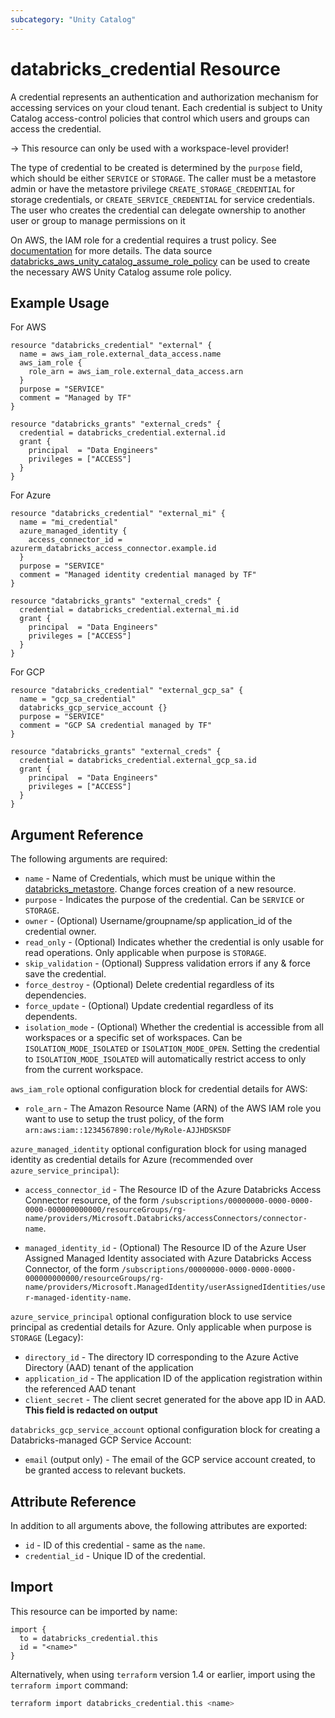 ```yaml
---
subcategory: "Unity Catalog"
---
```

# databricks_credential Resource

A credential represents an authentication and authorization mechanism for accessing services on your cloud tenant. Each credential is subject to Unity Catalog access-control policies that control which users and groups can access the credential.

-> This resource can only be used with a workspace-level provider!

The type of credential to be created is determined by the `purpose` field, which should be either `SERVICE` or `STORAGE`.
The caller must be a metastore admin or have the metastore privilege `CREATE_STORAGE_CREDENTIAL` for storage credentials, or `CREATE_SERVICE_CREDENTIAL` for service credentials. The user who creates the credential can delegate ownership to another user or group to manage permissions on it

On AWS, the IAM role for a credential requires a trust policy. See [documentation](https://docs.databricks.com/en/connect/unity-catalog/cloud-services/service-credentials.html#step-1-create-an-iam-role) for more details. The data source [databricks_aws_unity_catalog_assume_role_policy](../data-sources/aws_unity_catalog_assume_role_policy.md) can be used to create the necessary AWS Unity Catalog assume role policy.

## Example Usage

For AWS

```hcl
resource "databricks_credential" "external" {
  name = aws_iam_role.external_data_access.name
  aws_iam_role {
    role_arn = aws_iam_role.external_data_access.arn
  }
  purpose = "SERVICE"
  comment = "Managed by TF"
}

resource "databricks_grants" "external_creds" {
  credential = databricks_credential.external.id
  grant {
    principal  = "Data Engineers"
    privileges = ["ACCESS"]
  }
}
```

For Azure

```hcl
resource "databricks_credential" "external_mi" {
  name = "mi_credential"
  azure_managed_identity {
    access_connector_id = azurerm_databricks_access_connector.example.id
  }
  purpose = "SERVICE"
  comment = "Managed identity credential managed by TF"
}

resource "databricks_grants" "external_creds" {
  credential = databricks_credential.external_mi.id
  grant {
    principal  = "Data Engineers"
    privileges = ["ACCESS"]
  }
}
```

For GCP 

```hcl
resource "databricks_credential" "external_gcp_sa" {
  name = "gcp_sa_credential"
  databricks_gcp_service_account {}
  purpose = "SERVICE"
  comment = "GCP SA credential managed by TF"
}

resource "databricks_grants" "external_creds" {
  credential = databricks_credential.external_gcp_sa.id
  grant {
    principal  = "Data Engineers"
    privileges = ["ACCESS"]
  }
}
```

## Argument Reference

The following arguments are required:

- `name` - Name of Credentials, which must be unique within the [databricks_metastore](metastore.md). Change forces creation of a new resource.
- `purpose` - Indicates the purpose of the credential. Can be `SERVICE` or `STORAGE`.
- `owner` - (Optional) Username/groupname/sp application_id of the credential owner.
- `read_only` - (Optional) Indicates whether the credential is only usable for read operations. Only applicable when purpose is `STORAGE`.
- `skip_validation` - (Optional) Suppress validation errors if any & force save the credential.
- `force_destroy` - (Optional) Delete credential regardless of its dependencies.
- `force_update` - (Optional) Update credential regardless of its dependents.
- `isolation_mode` - (Optional) Whether the credential is accessible from all workspaces or a specific set of workspaces. Can be `ISOLATION_MODE_ISOLATED` or `ISOLATION_MODE_OPEN`. Setting the credential to `ISOLATION_MODE_ISOLATED` will automatically restrict access to only from the current workspace.

`aws_iam_role` optional configuration block for credential details for AWS:

- `role_arn` - The Amazon Resource Name (ARN) of the AWS IAM role you want to use to setup the trust policy, of the form `arn:aws:iam::1234567890:role/MyRole-AJJHDSKSDF`

`azure_managed_identity` optional configuration block for using managed identity as credential details for Azure (recommended over `azure_service_principal`):

- `access_connector_id` - The Resource ID of the Azure Databricks Access Connector resource, of the form `/subscriptions/00000000-0000-0000-0000-000000000000/resourceGroups/rg-name/providers/Microsoft.Databricks/accessConnectors/connector-name`.

- `managed_identity_id` - (Optional) The Resource ID of the Azure User Assigned Managed Identity associated with Azure Databricks Access Connector, of the form `/subscriptions/00000000-0000-0000-0000-000000000000/resourceGroups/rg-name/providers/Microsoft.ManagedIdentity/userAssignedIdentities/user-managed-identity-name`.

`azure_service_principal` optional configuration block to use service principal as credential details for Azure. Only applicable when purpose is `STORAGE` (Legacy):

- `directory_id` - The directory ID corresponding to the Azure Active Directory (AAD) tenant of the application
- `application_id` - The application ID of the application registration within the referenced AAD tenant
- `client_secret` - The client secret generated for the above app ID in AAD. **This field is redacted on output**

`databricks_gcp_service_account` optional configuration block for creating a Databricks-managed GCP Service Account:

- `email` (output only) - The email of the GCP service account created, to be granted access to relevant buckets.


## Attribute Reference

In addition to all arguments above, the following attributes are exported:

- `id` - ID of this credential - same as the `name`.
- `credential_id` - Unique ID of the credential.

## Import

This resource can be imported by name:

```hcl
import {
  to = databricks_credential.this
  id = "<name>"
}
```

Alternatively, when using `terraform` version 1.4 or earlier, import using the `terraform import` command:

```bash
terraform import databricks_credential.this <name>
```
